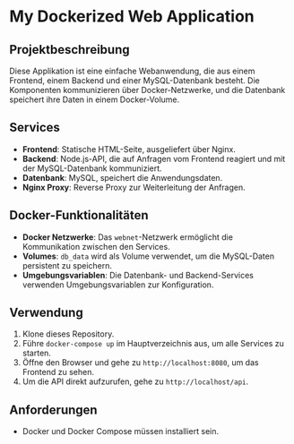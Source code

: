 # My Dockerized Web Application

## Projektbeschreibung

Diese Applikation ist eine einfache Webanwendung, die aus einem Frontend, einem Backend und einer MySQL-Datenbank besteht. Die Komponenten kommunizieren über Docker-Netzwerke, und die Datenbank speichert ihre Daten in einem Docker-Volume.

## Services

- **Frontend**: Statische HTML-Seite, ausgeliefert über Nginx.
- **Backend**: Node.js-API, die auf Anfragen vom Frontend reagiert und mit der MySQL-Datenbank kommuniziert.
- **Datenbank**: MySQL, speichert die Anwendungsdaten.
- **Nginx Proxy**: Reverse Proxy zur Weiterleitung der Anfragen.

## Docker-Funktionalitäten

- **Docker Netzwerke**: Das `webnet`-Netzwerk ermöglicht die Kommunikation zwischen den Services.
- **Volumes**: `db_data` wird als Volume verwendet, um die MySQL-Daten persistent zu speichern.
- **Umgebungsvariablen**: Die Datenbank- und Backend-Services verwenden Umgebungsvariablen zur Konfiguration.

## Verwendung

1. Klone dieses Repository.
2. Führe `docker-compose up` im Hauptverzeichnis aus, um alle Services zu starten.
3. Öffne den Browser und gehe zu `http://localhost:8080`, um das Frontend zu sehen.
4. Um die API direkt aufzurufen, gehe zu `http://localhost/api`.

## Anforderungen

- Docker und Docker Compose müssen installiert sein.